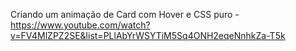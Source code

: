 Criando um animação de Card com Hover e CSS puro - https://www.youtube.com/watch?v=FV4MlZPZ2SE&list=PLlAbYrWSYTiM5Sq4ONH2eqeNnhkZa-T5k